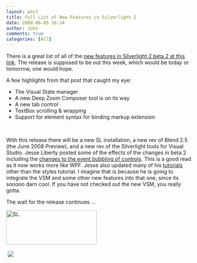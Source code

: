 ```yaml
---
layout: post
title: Full List of New Features in Silverlight 2
date: 2008-06-05 16:24
author: John
comments: true
categories: [All]
---
```

<p>There is a great list of all of the <a href="http://blogs.msdn.com/silverlight_sdk/archive/2008/06/04/what-s-new-in-silverlight-2-beta-2.aspx">new features in Silverlight 2 beta 2 at this link</a>. The release is supposed to be out this week, which would be today or tomorrow, one would hope.</p>  <p>A few highlights from that post that caught my eye:</p>  <ul>   <li>The Visual State manager </li>    <li>A new Deep Zoom Composer tool is on its way </li>    <li>A new tab control </li>    <li>TextBox scrolling &amp; wrapping </li>    <li>Support for element syntax for binding markup extension </li> </ul>  <p>&#160;</p>  <p>With this release there will be a new SL installation, a new rev of Blend 2.5 (the June 2008 Preview), and a new rev of the Silverlight tools for Visual Studio. Jesse Liberty posted some of the effects of the changes in beta 2 including the <a href="http://feeds.feedburner.com/~r/JesseLiberty-SilverlightGeek/~3/303971804/beta-2-event-bubbling.aspx">changes to the event bubbling of controls</a>. This is a good read as it now works more like WPF. Jesse also updated many of his <a href="http://silverlight.net/learn/tutorials.aspx">tutorials</a> other than the styles tutorial. I imagine that is because he is going to integrate the VSM and some other new features into that one, since its sooooo darn cool. If you have not checked out the new VSM, you really gotta.</p>  <p>The wait for the release continues …</p>  <p><a href="http://images.johnpapa.net/wp-content/uploads/files/media/image/WindowsLiveWriter/FullListofNewFeaturesinSilverlight2_E14E/SL_2.png"><img title="SL" style="border-top-width: 0px; border-left-width: 0px; border-bottom-width: 0px; border-right-width: 0px" height="92" alt="SL" src="http://images.johnpapa.net/wp-content/uploads/files/media/image/WindowsLiveWriter/FullListofNewFeaturesinSilverlight2_E14E/SL_thumb.png" width="244" border="0" /></a></p><div class="wlWriterHeaderFooter" style="text-align:left; margin:0px; padding:4px 4px 4px 4px;"><a href="http://www.dotnetkicks.com/kick/?url=/all/full-list-of-new-features-in-silverlight-2/"><img src="http://www.dotnetkicks.com/Services/Images/KickItImageGenerator.ashx?url=/all/full-list-of-new-features-in-silverlight-2/&amp;bgcolor=0080C0&amp;fgcolor=FFFFFF&amp;border=000000&amp;cbgcolor=D4E1ED&amp;cfgcolor=000000" border="0/"></a></div><div class="wlWriterHeaderFooter" style="text-align:left; margin:0px; padding:4px 4px 4px 4px;"><script type="text/javascript">var dzone_url = '/all/full-list-of-new-features-in-silverlight-2/';</script><script type="text/javascript">var dzone_title = 'Full List of New Features in Silverlight 2';</script><script type="text/javascript">var dzone_blurb = 'Full List of New Features in Silverlight 2';</script><script type="text/javascript">var dzone_style = '1';</script><script language="javascript" src="http://widgets.dzone.com/widgets/zoneit.js"></script> </div>

